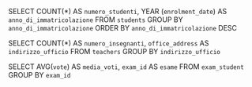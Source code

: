 <!-- Contare quanti studenti ci sono stati ogni anno -->

SELECT COUNT(\*) AS `numero_studenti`, YEAR (`enrolment_date`) AS `anno_di_immatricolazione`
FROM `students`
GROUP BY `anno_di_immatricolazione`
ORDER BY `anno_di_immatricolazione` DESC

<!-- Contare gli insenganti che hanno l'uffico nello stesso edificio -->

SELECT COUNT(\*) AS `numero_insegnanti`, `office_address` AS `indirizzo_ufficio`
FROM `teachers`
GROUP BY `indirizzo_ufficio`

<!-- Calcolare la media dei voti di ogni appelli di esame -->

SELECT AVG(`vote`) AS `media_voti`, `exam_id` AS `esame`
FROM `exam_student`
GROUP BY `exam_id`

